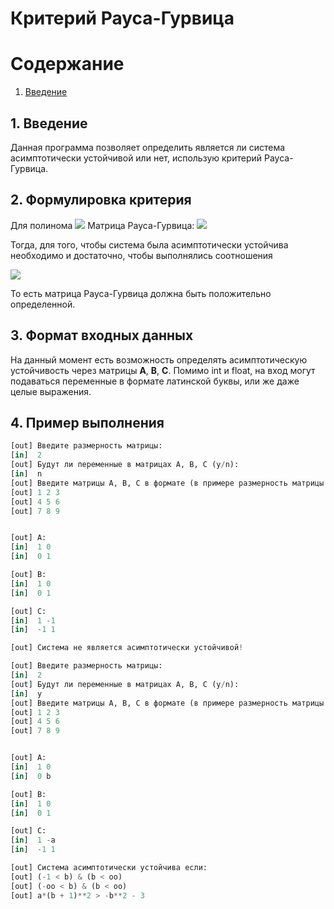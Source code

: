 # Критерий Рауса-Гурвица

# Содержание
1. [Введение](#intro)

<a name="intro"></a>
## 1. Введение

Данная программа позволяет определить является ли система асимптотически устойчивой или нет, использую критерий Рауса-Гурвица.

## 2. Формулировка критерия

Для полинома <img src="https://latex.codecogs.com/png.image?%20%20p%20=%20a_0%20*%20x^n%20+%20a_1%20*%20x^{n-1}%20+%20...%20+%20a_n%20=%200"/> Матрица Рауса-Гурвица:
<img src="https://latex.codecogs.com/png.image?RH%20=%20%20\begin{pmatrix}%20%20%20a_{1}%20&%20a_{0}%20&%20\cdots%20&%200%20\\%20%20%20a_{3}%20&%20a_{2}%20&%20\cdots%20&%200%20\\%20%20%20\vdots%20%20&%20\vdots%20%20&%20\ddots%20&%20\vdots%20%20\\%20%20%200%20&%200%20&%20\cdots%20&%20a_{n}%20%20\end{pmatrix}"/>


Тогда, для того, чтобы система была асимптотически устойчива необходимо и достаточно, чтобы выполнялись соотношения

<img src="https://latex.codecogs.com/png.image?%20\Delta_1%20%3E%200,%20\Delta_2%20%3E%200%20...%20\Delta_n%20%3E%200"/>

То есть матрица Рауса-Гурвица должна быть положительно определенной.

## 3. Формат входных данных

На данный момент есть возможность определять асимптотическую устойчивость через матрицы **A**, **B**, **C**. Помимо int и float, на вход могут подаваться переменные
в формате латинской буквы, или же даже целые выражения.

## 4. Пример выполнения

```python
[out] Введите размерность матрицы:
[in]  2
[out] Будут ли переменные в матрицах A, B, C (y/n):
[in]  n
[out] Введите матрицы A, B, C в формате (в примере размерность матрицы 3x3):
[out] 1 2 3
[out] 4 5 6
[out] 7 8 9


[out] A:
[in]  1 0
[in]  0 1

[out] B:
[in]  1 0
[in]  0 1

[out] C:
[in]  1 -1
[in]  -1 1

[out] Система не является асимптотически устойчивой!
```

```python
[out] Введите размерность матрицы:
[in]  2
[out] Будут ли переменные в матрицах A, B, C (y/n):
[in]  y
[out] Введите матрицы A, B, C в формате (в примере размерность матрицы 3x3):
[out] 1 2 3
[out] 4 5 6
[out] 7 8 9


[out] A:
[in]  1 0
[in]  0 b

[out] B:
[in]  1 0
[in]  0 1

[out] C:
[in]  1 -a
[in]  -1 1

[out] Система асимптотически устойчива если:
[out] (-1 < b) & (b < oo)
[out] (-oo < b) & (b < oo)
[out] a*(b + 1)**2 > -b**2 - 3
```